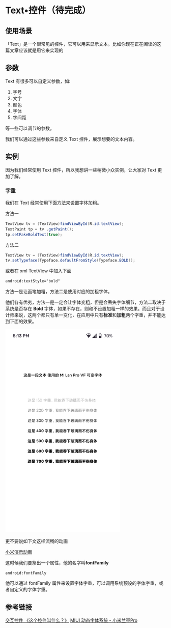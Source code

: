 # Text•控件（待完成）

## 使用场景
「Text」是一个很常见的控件，它可以用来显示文本。比如你现在正在阅读的这篇文章应该就是用它来实现的

## 参数
Text 有很多可以自定义参数，如:

1. 字号
2. 文字
3. 颜色
4. 字体
5. 字间距

等一些可以调节的参数。

我们可以通过这些参数来自定义 Text 控件，展示想要的文本内容。

## 实例
因为我们经常使用 Text 控件，所以我想讲一些稍微小众实例，让大家对 Text 更加了解。

### 字重
我们在 Text 经常使用下面方法来设置字体加粗。

方法一
``` java
TextView tv = (TextView)findViewById(R.id.textView);
TextPaint tp = tv .getPaint();
tp.setFakeBoldText(true);
```

方法二
``` java
TextView tv = (TextView)findViewById(R.id.textView);
tv.setTypeface(Typeface.defaultFromStyle(Typeface.BOLD));
```
或者在 xml TextView 中加入下面
``` xml
android:textStyle="bold"
```

方法一是让画笔加粗，方法二是使用对应的加粗字体。

他们各有优劣，方法一是一定会让字体变粗，但是会丢失字体细节，方法二取决于系统是否存在 **Bold** 字体，如果不存在，则和不设置加粗一样的效果。而且对于设计师来说，这两个都只有单一变化，在应用中只有**标准**和**加粗**两个字重，并不能达到下面的效果。

![字重演示](../Design/Image/Text/字重.png)

更不要说如下文这样流畅的动画

[小米演示动画](https://video.zcool.cn/e9817e6e6c5a446b974c0c8564ed442e/d948145f7a934dcf8900eb1a1731ef68-5287d2089db37e62345123a1be272f8b.mp4?auth_key=1655376191-80600739730446d09df559dec61e0eb9-0-e95bb74d083e0669a39186bfa4d3b161)

这时候我们要祭出一个属性，他的名字叫**fontFamily**

```
android:fontFamily
```
他可以通过 fontFamily 属性来设置字体字重，可以调用系统预设的字体字重，或者自定义的字体字重。

## 参考链接 
[交互控件 《这个控件叫什么？》](https://www.uisdc.com/zt/interactive-control)
[MIUI 动态字体系统 - 小米兰亭Pro](https://www.zcool.com.cn/work/ZNDE1MDQ2MDg=.html)